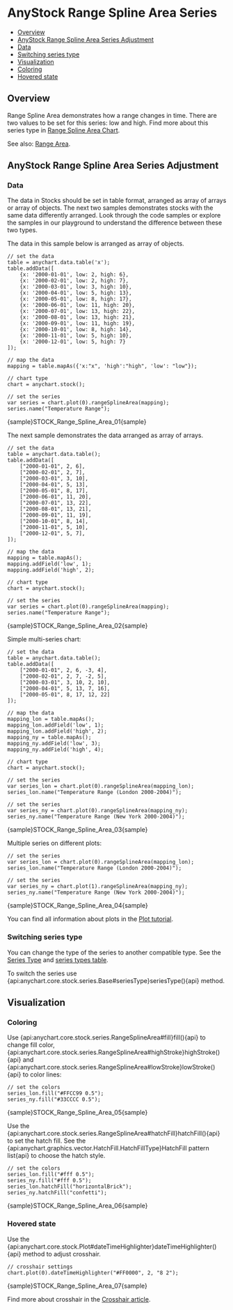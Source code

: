 # AnyStock Range Spline Area Series

* [Overview](#overview)
* [AnyStock Range Spline Area Series Adjustment](#anystock_range_spline_area_series_adjustment)
 * [Data](#data)
 * [Switching series type](#switching_series_type)
* [Visualization](#visualization)
 * [Coloring](#coloring)
 * [Hovered state](#hovered_state)

## Overview

Range Spline Area demonstrates how a range changes in time. There are two values to be set for this series: low and high. Find more about this series type in [Range Spline Area Chart](../../Basic_Charts/Range_Spline_Area_Chart).

See also: [Range Area](Range_Area).

## AnyStock Range Spline Area Series Adjustment

### Data

The data in Stocks should be set in table format, arranged as array of arrays or array of objects. The next two samples demonstrates stocks with the same data differently arranged. Look through the code samples or explore the samples in our playground to understand the difference between these two types.

The data in this sample below is arranged as array of objects.

```
// set the data
table = anychart.data.table('x');
table.addData([
    {x: '2000-01-01', low: 2, high: 6},
    {x: '2000-02-01', low: 2, high: 7},
    {x: '2000-03-01', low: 3, high: 10},
    {x: '2000-04-01', low: 5, high: 13},
    {x: '2000-05-01', low: 8, high: 17},
    {x: '2000-06-01', low: 11, high: 20},
    {x: '2000-07-01', low: 13, high: 22},
    {x: '2000-08-01', low: 13, high: 21},
    {x: '2000-09-01', low: 11, high: 19},
    {x: '2000-10-01', low: 8, high: 14},
    {x: '2000-11-01', low: 5, high: 10},
    {x: '2000-12-01', low: 5, high: 7}
]);
  
// map the data
mapping = table.mapAs({'x:"x", 'high':"high", 'low': "low"});

// chart type
chart = anychart.stock();

// set the series
var series = chart.plot(0).rangeSplineArea(mapping);
series.name("Temperature Range");
```

{sample}STOCK\_Range\_Spline\_Area\_01{sample}

The next sample demonstrates the data arranged as array of arrays. 

```
// set the data
table = anychart.data.table();
table.addData([
    ["2000-01-01", 2, 6],
    ["2000-02-01", 2, 7],
    ["2000-03-01", 3, 10],
    ["2000-04-01", 5, 13],
    ["2000-05-01", 8, 17],
    ["2000-06-01", 11, 20],
    ["2000-07-01", 13, 22],
    ["2000-08-01", 13, 21],
    ["2000-09-01", 11, 19],
    ["2000-10-01", 8, 14],
    ["2000-11-01", 5, 10],
    ["2000-12-01", 5, 7],
]);
  
// map the data
mapping = table.mapAs();
mapping.addField('low', 1);
mapping.addField('high', 2);

// chart type
chart = anychart.stock();

// set the series
var series = chart.plot(0).rangeSplineArea(mapping);
series.name("Temperature Range");
```

{sample}STOCK\_Range\_Spline\_Area\_02{sample}

Simple multi-series chart:

```
// set the data
table = anychart.data.table();
table.addData([
    ["2000-01-01", 2, 6, -3, 4],
    ["2000-02-01", 2, 7, -2, 5],
    ["2000-03-01", 3, 10, 2, 10],
    ["2000-04-01", 5, 13, 7, 16],
    ["2000-05-01", 8, 17, 12, 22]
]);
  
// map the data
mapping_lon = table.mapAs();
mapping_lon.addField('low', 1);
mapping_lon.addField('high', 2);
mapping_ny = table.mapAs();
mapping_ny.addField('low', 3);
mapping_ny.addField('high', 4);

// chart type
chart = anychart.stock();

// set the series
var series_lon = chart.plot(0).rangeSplineArea(mapping_lon);
series_lon.name("Temperature Range (London 2000-2004)");

// set the series
var series_ny = chart.plot(0).rangeSplineArea(mapping_ny);
series_ny.name("Temperature Range (New York 2000-2004)");
```

{sample}STOCK\_Range\_Spline\_Area\_03{sample}

Multiple series on different plots:

```
// set the series
var series_lon = chart.plot(0).rangeSplineArea(mapping_lon);
series_lon.name("Temperature Range (London 2000-2004)");

// set the series
var series_ny = chart.plot(1).rangeSplineArea(mapping_ny);
series_ny.name("Temperature Range (New York 2000-2004)");
```

{sample}STOCK\_Range\_Spline\_Area\_04{sample}

You can find all information about plots in the [Plot tutorial](../Chart_Plots).

### Switching series type

You can change the type of the series to another compatible type. See the [Series Type](Series_Type) and [series types table](Supported_Series#list_of_supported_series).

To switch the series use {api:anychart.core.stock.series.Base#seriesType}seriesType(){api} method.

## Visualization

### Coloring

Use {api:anychart.core.stock.series.RangeSplineArea#fill}fill(){api} to change fill color, {api:anychart.core.stock.series.RangeSplineArea#highStroke}highStroke(){api} and {api:anychart.core.stock.series.RangeSplineArea#lowStroke}lowStroke(){api} to color lines:

```
// set the colors
series_lon.fill("#FFCC99 0.5");
series_ny.fill("#33CCCC 0.5");
```

{sample}STOCK\_Range\_Spline\_Area\_05{sample}

Use the {api:anychart.core.stock.series.RangeSplineArea#hatchFill}hatchFill(){api} to set the hatch fill. See the {api:anychart.graphics.vector.HatchFill.HatchFillType}HatchFill pattern list{api} to choose the hatch style.

```
// set the colors
series_lon.fill("#fff 0.5");
series_ny.fill("#fff 0.5");
series_lon.hatchFill("horizontalBrick");
series_ny.hatchFill("confetti");
```

{sample}STOCK\_Range\_Spline\_Area\_06{sample}

### Hovered state

Use the {api:anychart.core.stock.Plot#dateTimeHighlighter}dateTimeHighlighter(){api} method to adjust crosshair. 

```
// crosshair settings
chart.plot(0).dateTimeHighlighter("#FF0000", 2, "8 2");
```

{sample}STOCK\_Range\_Spline\_Area\_07{sample}

Find more about crosshair in the [Crosshair article](../../Axes_and_Grids/Crosshair).